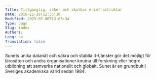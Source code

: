 ```yaml
---
Title: Tillgänglig, säker och skalbar e‑infrastruktur
Date: 2018-11-26T12:35:10
Modified: 2023-07-06T13:03:34
Type: page
Slug: index
Authors: 
Lang: sv
Translation: false
---
```


Sunets unika datanät och säkra och stabila it-tjänster gör det möjligt för lärosäten och andra organisationer knutna till forskning eller högre utbildning att samverka nationellt och globalt. Sunet är en grundbult i Sveriges akademiska värld sedan 1984.
